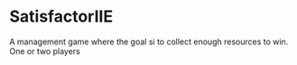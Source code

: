 # SatisfactorIIE
A management game where the goal si to collect enough resources to win. One or two players
